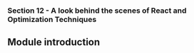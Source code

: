 ### Section 12 - A look behind the scenes of React and Optimization Techniques

## Module introduction